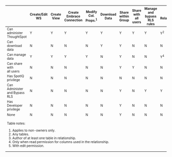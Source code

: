 <table id="matrix" class="wide_table" style="font-size:10px;">
   <colgroup>
      <col style="width:32%;">
      <col style="width:4%;">
      <col style="width:4%;">
      <col style="width:4%;">
      <col style="width:4%;">
      <col style="width:4%;">
      <col style="width:4%;">
      <col style="width:4%;">
      <col style="width:4%;">
      <col style="width:4%;">
      <col style="width:4%;">
      <col style="width:4%;">
      <col style="width:4%;">
      <col style="width:4%;">
      <col style="width:4%;">
      <col style="width:4%;">
      <col style="width:4%;">
      <col style="width:4%;">
   </colgroup>
   <thead>
      <tr>
         <th>
            <div><span></span></div>
         </th>
         <th class="rotate">
            <div><span>
               Create/Edit WS
               </span>
            </div>
         </th>
         <th class="rotate">
            <div><span>Create View</span></div>
         </th>
         <th class="rotate">
         <div><span>Create Embrace Connection</span></div>
         </th>
         <th class="rotate">
            <div><span>
               Modify Col. Props.<sup>1</sup>
               </span>
            </div>
         </th>
         <th class="rotate">
            <div><span>Download Data</span></div>
         </th>
         <th class="rotate">
            <div><span>Share within Group</span></div>
         </th>
         <th class="rotate">
            <div><span>
               Share with all users
               </span>
            </div>
         </th>
         <th class="rotate">
            <div><span>Manage and bypass RLS rules</span></div>
         </th>
         <th class="rotate">
            <div><span>CrUD Relationships</span></div>
         </th>
         <th class="rotate">
            <div><span>Read Relationships</span></div>
         </th>
         <th class="rotate">
            <div><span>
               See Hidden Cols
               </span>
            </div>
         </th>
         <th class="rotate">
            <div><span>
               Join with Upload Data
               </span>
            </div>
         </th>
         <th class="rotate">
            <div><span>Schema Viewer</span></div>
         </th>
         <th class="rotate">
            <div><span>Use Scheduler</span></div>
         </th>
         <th class="rotate">
            <div><span>Use Auto-Analyze</span></div>
         </th>
         <th class="rotate">
            <div><span>Access Developer Portal</span></div>
         </th>
      </tr>
   </thead>
   <tbody>
      <tr>
         <td>Can administer ThoughtSpot </td>
         <td>Y</td>
         <td>Y</td>
         <td>Y</td>
         <td>Y</td>
         <td>Y</td>
         <td>Y</td>
         <td>Y</td>
         <td>Y</td>
         <td>Y<sup>2</sup></td>
         <td>Y</td>
         <td>Y</td>
         <td>Y</td>
         <td>Y</td>
         <td>Y</td>
         <td>Y</td>
         <td>Y</td>
      </tr>
      <tr>
         <td>
            <div>Can download data</div>
         </td>
         <td>N</td>
         <td>N</td>
         <td>N</td>
         <td>N</td>
         <td>Y</td>
         <td>Y</td>
         <td>N</td>
         <td>N</td>
         <td>N</td>
         <td>
            <div>Y<sup>4</sup></div>
         </td>
         <td>N</td>
         <td>N</td>
         <td>N</td>
         <td>N</td>
         <td>N</td>
         <td>N</td>
      </tr>
      <tr>
         <td>
            <div>Can manage data</div>
         </td>
         <td>Y</td>
         <td>Y</td>
         <td>Y</td>
         <td>Y</td>
         <td>N</td>
         <td>Y</td>
         <td>N</td>
         <td>N</td>
         <td>
            <div>Y<sup>4</sup></div>
         </td>
         <td>
            <div>Y<sup>4</sup></div>
         </td>
         <td>
            <div>Y<sup>5</sup></div>
         </td>
         <td>Y</td>
         <td>N</td>
         <td>N</td>
         <td>N</td>
         <td>N</td>
      </tr>
      <tr>
         <td>
            <div>Can share with <br> all users</div>
         </td>
         <td>N</td>
         <td>N</td>
         <td>N</td>
         <td>N</td>
         <td>N</td>
         <td>Y</td>
         <td>Y</td>
         <td>N</td>
         <td>N</td>
         <td>
            <div>Y<sup>4</sup></div>
         </td>
         <td>N</td>
         <td>N</td>
         <td>N</td>
         <td>N</td>
         <td>N</td>
         <td>N</td>
      </tr>
      <tr>
         <td>
            <div>Has SpotIQ privilege</div>
         </td>
         <td>N</td>
         <td>N</td>
         <td>N</td>
         <td>N</td>
         <td>N</td>
         <td>N</td>
         <td>N</td>
         <td>N</td>
         <td>N</td>
         <td>
            <div>Y<sup>4</sup></div>
         </td>
         <td>N</td>
         <td>N</td>
         <td>N</td>
         <td>N</td>
         <td>Y</td>
         <td>N</td>
      </tr>
      <tr>
         <td>
            <div>Can Administer and Bypass RLS</div>
         </td>
         <td>N</td>
         <td>N</td>
         <td>N</td>
         <td>N</td>
         <td>N</td>
         <td>Y</td>
         <td>N</td>
         <td>Y</td>
         <td>Y</td>
         <td>N</td>
         <td>N</td>
         <td>N</td>
         <td>N</td>
         <td>N</td>
         <td>N</td>
         <td>N</td>
      </tr>
      <tr>
         <td>Has Developer privilege</td>
         <td>N</td>
         <td>N</td>
         <td>N</td>
         <td>N</td>
         <td>N</td>
         <td>Y</td>
         <td>N</td>
         <td>N</td>
         <td>N</td>
         <td>N</td>
         <td>N</td>
         <td>N</td>
         <td>N</td>
         <td>N</td>
         <td>N</td>
         <td>Y</td>
      </tr>
      <tr>
         <td>None</td>
         <td>N</td>
         <td>N</td>
         <td>N</td>
         <td>N</td>
         <td>N</td>
         <td>Y</td>
         <td>N</td>
         <td>N</td>
         <td>N</td>
         <td>
            <div>Y<sup>4</sup></div>
         </td>
         <td>N</td>
         <td>N</td>
         <td>N</td>
         <td>N</td>
         <td>N</td>
         <td>N</td>
      </tr>
      <tr>
      <td colspan="16" id="widefootnote" style="font-size: 10px;">
        <p>Table notes:</p>
        <ol>
              <li>Applies to non-owners only.</li>
              <li>Any tables.</li>
              <li>Author of at least one table in relationship.</li>
              <li>Only when read permission for columns used in the relationship.</li>
              <li>With edit permission.</li>
        </ol>
      </td>
      </tr>
   </tbody>
</table>
